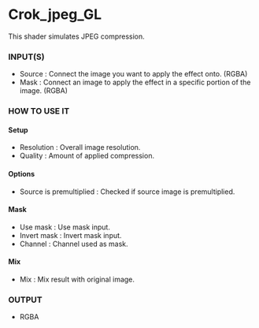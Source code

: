 # Crok_jpeg_GL

This shader simulates JPEG compression.

### INPUT(S)
* Source : Connect the image you want to apply the effect onto. (RGBA)
* Mask : Connect an image to apply the effect in a specific portion of the image. (RGBA)

### HOW TO USE IT

#### Setup

* Resolution : Overall image resolution.
* Quality : Amount of applied compression.

#### Options

* Source is premultiplied : Checked if source image is premultiplied.

#### Mask

* Use mask : Use mask input.
* Invert mask : Invert mask input.
* Channel : Channel used as mask.

#### Mix

* Mix : Mix result with original image.

### OUTPUT
* RGBA